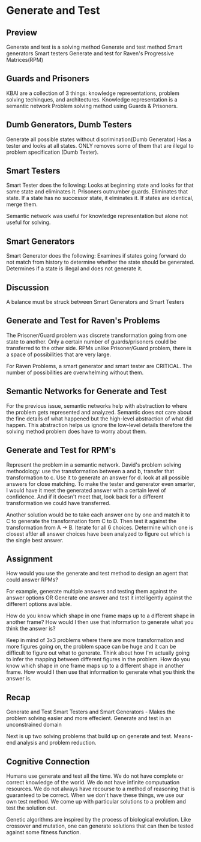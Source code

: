 # Generate and Test

## Preview
Generate and test is a solving method
Generate and test method
Smart generators
Smart testers
Generate and test for Raven's Progressive Matrices(RPM)

## Guards and Prisoners

KBAI are a collection of 3 things: knowledge representations, problem solving techinques, and architectures.
Knowledge representation is a semantic network
Problem solving method using Guards & Prisoners.

## Dumb Generators, Dumb Testers

Generate all possible states without discrimination(Dumb Generator)
Has a tester and looks at all states.  ONLY removes some of them that are illegal to problem specification (Dumb Tester).

## Smart Testers

Smart Tester does the following:
Looks at beginning state and looks for that same state and eliminates it.
Prisoners outnumber guards.  Eliminates that state.
If a state has no successor state, it elminates it.
If states are identical, merge them.

Semantic network was useful for knowledge representation but alone not useful for solving.

## Smart Generators

Smart Generator does the following:
Examines if states going forward do not match from history to determine whether the state should be generated.
Determines if a state is illegal and does not generate it.

## Discussion
A balance must be struck between Smart Generators and Smart Testers

## Generate and Test for Raven's Problems

The Prisoner/Guard problem was discrete transformation going from one state to another. Only a certain number of guards/prisoners could be transferred to the other side.  RPMs unlike Prisoner/Guard problem, there is a space of possibilities that are very large.

For Raven Problems, a smart generator and smart tester are CRITICAL.  The number of possibilities are overwhelming without them.

## Semantic Networks for Generate and Test

For the previous issue, semantic networks help with abstraction to where the problem gets represented and analyzed.  Semantic does not care about the fine details of what happened but the high-level abstraction of what did happen.  This abstraction helps us ignore the low-level details therefore the solving method problem does have to worry about them.

## Generate and Test for RPM's

Represent the problem in a semantic network.
David's problem solving methodology:  use the transformation between a and b, transfer that transformation to c.  Use it to generate an answer for d.  look at all possible answers for close matching.  To make the tester and generator even smarter, I would have it meet the generated answer with a certain level of confidence.  And if it doesn't meet that, look back for a different transformation we could have transferred.

Another solution would be to take each answer one by one and match it to C to generate the transformation form C to D.  Then test it against the transformation from A -> B.  Iterate for all 6 choices.  Determine which one is closest aftler all answer choices have been analyzed to figure out which is the single best answer.

## Assignment
How would you use the generate and test method to design an agent that could answer RPMs?

For example, generate multiple answers and testing them against the answer options
OR
Generate one answer and test it intelligently against the different options available.

How do you know which shape in one frame maps up to a different shape in another frame?
How would I then use that information to generate what you think the answer is?

Keep in mind of 3x3 problems where there are more transformation and more figures going on, the problem space can be huge and it can be difficult to figure out what to generate.
Think about how I'm actually going to infer the mapping between different figures in the problem.
How do you know which shape in one frame maps up to a different shape in another frame.
How would I then use that information to generate what you think the answer is.

## Recap

Generate and Test
Smart Testers and Smart Generators - Makes the problem solving easier and more effecient.
Generate and test in an unconstrained domain

Next is up two solving problems that build up on generate and test.  Means-end analysis and problem reduction.

## Cognitive Connection

Humans use generate and test all the time.  We do not have complete or correct knowledge of the world.  We do not have infinite computuation resources.  We do not always have recourse to a method of reasoning that is guaranteed to be correct.  When we don't have these things, we use our own test method.  We come up with particular solutions to a problem and test the solution out.

Genetic algorithms are inspired by the process of biological evolution.  Like crossover and mutation, one can generate solutions that can then be tested against some fitness function. 
